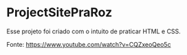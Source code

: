 # ProjectSitePraRoz

Esse projeto foi criado com o intuito de praticar HTML e CSS.

Fonte: https://www.youtube.com/watch?v=CQZxeoQeo5c
